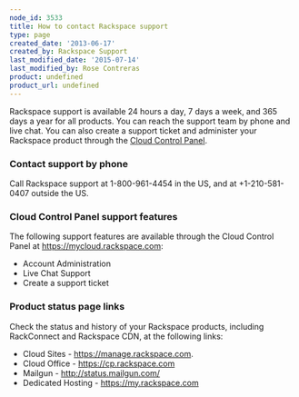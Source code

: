 ```yaml
---
node_id: 3533
title: How to contact Rackspace support
type: page
created_date: '2013-06-17'
created_by: Rackspace Support
last_modified_date: '2015-07-14'
last_modified_by: Rose Contreras
product: undefined
product_url: undefined
---
```


Rackspace support is available 24 hours a day, 7 days a week, and 365
days a year for all products. You can reach the support team by phone
and live chat. You can also create a support ticket and administer your
Rackspace product through the [Cloud Control
Panel](mycloud.rackspace.com).

### Contact support by phone

Call Rackspace support at 1-800-961-4454 in the US, and at
+1-210-581-0407 outside the US.

### Cloud Control Panel support features

The following support features are available through the Cloud Control
Panel at <https://mycloud.rackspace.com>:

-   Account Administration
-   Live Chat Support
-   Create a support ticket

### Product status page links

Check the status and history of your Rackspace products, including
RackConnect and Rackspace CDN, at the following links:

-   Cloud Sites - <https://manage.rackspace.com>.
-   Cloud Office - <https://cp.rackspace.com>
-   Mailgun - <http://status.mailgun.com/>
-   Dedicated Hosting - <https://my.rackspace.com>



